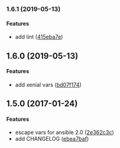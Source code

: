 <a name="1.6.1"></a>
### 1.6.1 (2019-05-13)


#### Features

*   add lint ([415eba7e](https://github.com/weareinteractive/ansible-php5/commit/415eba7e8e065d6a665f53522a120c79afdc84b3))



<a name="1.6.0"></a>
## 1.6.0 (2019-05-13)


#### Features

*   add xenial vars ([bd07f174](https://github.com/weareinteractive/ansible-php5/commit/bd07f1747a3c39faf1b620bf92f32975bc1d41d8))



<a name="1.5.0"></a>
## 1.5.0 (2017-01-24)


#### Features

*   escape vars for ansible 2.0 ([2e362c3c](https://github.com/weareinteractive/ansible-php5/commit/2e362c3c8d2a095c8d56d5e25652ee2eac59243a))
*   add CHANGELOG ([ebea7baf](https://github.com/weareinteractive/ansible-php5/commit/ebea7baf01849f53992fe11f86b002ca591043df))



